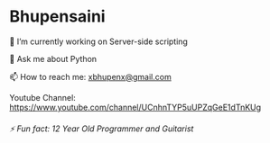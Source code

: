 # Bhupensaini

🔭 I’m currently working on Server-side scripting

💬 Ask me about Python

📫 How to reach me: xbhupenx@gmail.com

Youtube Channel: https://www.youtube.com/channel/UCnhnTYP5uUPZqGeE1dTnKUg

###### ⚡ Fun fact: 12 Year Old Programmer and Guitarist
